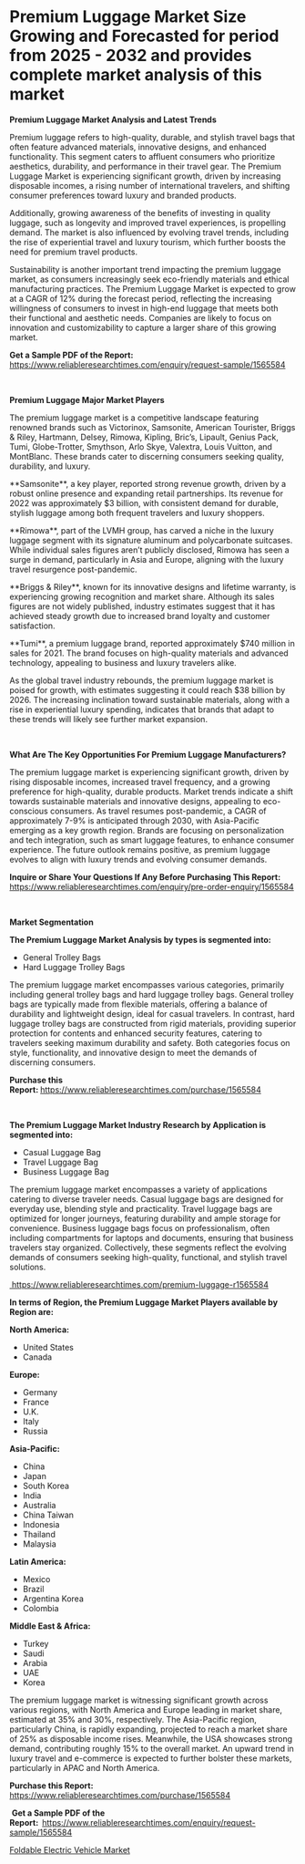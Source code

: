 <p><h1>Premium Luggage Market Size Growing and Forecasted for period from 2025 - 2032 and provides complete market analysis of this market</h1></p><p><strong>Premium Luggage Market Analysis and Latest Trends</strong></p>
<p><p>Premium luggage refers to high-quality, durable, and stylish travel bags that often feature advanced materials, innovative designs, and enhanced functionality. This segment caters to affluent consumers who prioritize aesthetics, durability, and performance in their travel gear. The Premium Luggage Market is experiencing significant growth, driven by increasing disposable incomes, a rising number of international travelers, and shifting consumer preferences toward luxury and branded products. </p><p>Additionally, growing awareness of the benefits of investing in quality luggage, such as longevity and improved travel experiences, is propelling demand. The market is also influenced by evolving travel trends, including the rise of experiential travel and luxury tourism, which further boosts the need for premium travel products. </p><p>Sustainability is another important trend impacting the premium luggage market, as consumers increasingly seek eco-friendly materials and ethical manufacturing practices. The Premium Luggage Market is expected to grow at a CAGR of 12% during the forecast period, reflecting the increasing willingness of consumers to invest in high-end luggage that meets both their functional and aesthetic needs. Companies are likely to focus on innovation and customizability to capture a larger share of this growing market.</p></p>
<p><strong>Get a Sample PDF of the Report:&nbsp;</strong> <a href="https://www.reliableresearchtimes.com/enquiry/request-sample/1565584?utm_campaign=2720&utm_medium=2&utm_source=Github&utm_content=ia&utm_term=04042025&utm_id=premium-luggage">https://www.reliableresearchtimes.com/enquiry/request-sample/1565584</a></p>
<p>&nbsp;</p>
<p><strong>Premium Luggage Major Market Players</strong></p>
<p><p>The premium luggage market is a competitive landscape featuring renowned brands such as Victorinox, Samsonite, American Tourister, Briggs & Riley, Hartmann, Delsey, Rimowa, Kipling, Bric’s, Lipault, Genius Pack, Tumi, Globe-Trotter, Smythson, Arlo Skye, Valextra, Louis Vuitton, and MontBlanc. These brands cater to discerning consumers seeking quality, durability, and luxury.</p><p>**Samsonite**, a key player, reported strong revenue growth, driven by a robust online presence and expanding retail partnerships. Its revenue for 2022 was approximately $3 billion, with consistent demand for durable, stylish luggage among both frequent travelers and luxury shoppers. </p><p>**Rimowa**, part of the LVMH group, has carved a niche in the luxury luggage segment with its signature aluminum and polycarbonate suitcases. While individual sales figures aren’t publicly disclosed, Rimowa has seen a surge in demand, particularly in Asia and Europe, aligning with the luxury travel resurgence post-pandemic.</p><p>**Briggs & Riley**, known for its innovative designs and lifetime warranty, is experiencing growing recognition and market share. Although its sales figures are not widely published, industry estimates suggest that it has achieved steady growth due to increased brand loyalty and customer satisfaction.</p><p>**Tumi**, a premium luggage brand, reported approximately $740 million in sales for 2021. The brand focuses on high-quality materials and advanced technology, appealing to business and luxury travelers alike.</p><p>As the global travel industry rebounds, the premium luggage market is poised for growth, with estimates suggesting it could reach $38 billion by 2026. The increasing inclination toward sustainable materials, along with a rise in experiential luxury spending, indicates that brands that adapt to these trends will likely see further market expansion.</p></p>
<p>&nbsp;</p>
<p><strong>What Are The Key Opportunities For Premium Luggage Manufacturers?</strong></p>
<p><p>The premium luggage market is experiencing significant growth, driven by rising disposable incomes, increased travel frequency, and a growing preference for high-quality, durable products. Market trends indicate a shift towards sustainable materials and innovative designs, appealing to eco-conscious consumers. As travel resumes post-pandemic, a CAGR of approximately 7-9% is anticipated through 2030, with Asia-Pacific emerging as a key growth region. Brands are focusing on personalization and tech integration, such as smart luggage features, to enhance consumer experience. The future outlook remains positive, as premium luggage evolves to align with luxury trends and evolving consumer demands.</p></p>
<p><strong>Inquire or Share Your Questions If Any Before Purchasing This Report:</strong> <a href="https://www.reliableresearchtimes.com/enquiry/pre-order-enquiry/1565584?utm_campaign=2720&utm_medium=2&utm_source=Github&utm_content=ia&utm_term=04042025&utm_id=premium-luggage">https://www.reliableresearchtimes.com/enquiry/pre-order-enquiry/1565584</a></p>
<p>&nbsp;</p>
<p><strong>Market Segmentation</strong></p>
<p><strong>The Premium Luggage Market Analysis by types is segmented into:</strong></p>
<p><ul><li>General Trolley Bags</li><li>Hard Luggage Trolley Bags</li></ul></p>
<p><p>The premium luggage market encompasses various categories, primarily including general trolley bags and hard luggage trolley bags. General trolley bags are typically made from flexible materials, offering a balance of durability and lightweight design, ideal for casual travelers. In contrast, hard luggage trolley bags are constructed from rigid materials, providing superior protection for contents and enhanced security features, catering to travelers seeking maximum durability and safety. Both categories focus on style, functionality, and innovative design to meet the demands of discerning consumers.</p></p>
<p><strong>Purchase this Report:&nbsp;</strong><a href="https://www.reliableresearchtimes.com/purchase/1565584?utm_campaign=2720&utm_medium=2&utm_source=Github&utm_content=ia&utm_term=04042025&utm_id=premium-luggage">https://www.reliableresearchtimes.com/purchase/1565584</a></p>
<p>&nbsp;</p>
<p><strong>The Premium Luggage Market Industry Research by Application is segmented into:</strong></p>
<p><ul><li>Casual Luggage Bag</li><li>Travel Luggage Bag</li><li>Business Luggage Bag</li></ul></p>
<p><p>The premium luggage market encompasses a variety of applications catering to diverse traveler needs. Casual luggage bags are designed for everyday use, blending style and practicality. Travel luggage bags are optimized for longer journeys, featuring durability and ample storage for convenience. Business luggage bags focus on professionalism, often including compartments for laptops and documents, ensuring that business travelers stay organized. Collectively, these segments reflect the evolving demands of consumers seeking high-quality, functional, and stylish travel solutions.</p></p>
<p><a href="https://www.reliableresearchtimes.com/premium-luggage-r1565584?utm_campaign=2720&utm_medium=2&utm_source=Github&utm_content=ia&utm_term=04042025&utm_id=premium-luggage">&nbsp;https://www.reliableresearchtimes.com/premium-luggage-r1565584</a></p>
<p><strong>In terms of Region, the Premium Luggage Market Players available by Region are:</strong></p>
<p>
    <p> <strong> North America: </strong>
        <ul>
            <li>United States</li>
            <li>Canada</li>
        </ul>
        </p> 
    <p> <strong> Europe: </strong>
        <ul>
            <li>Germany</li>
            <li>France</li>
            <li>U.K.</li>
            <li>Italy</li>
            <li>Russia</li>
        </ul>
        </p> 
    <p> <strong> Asia-Pacific: </strong>
        <ul>
            <li>China</li>
            <li>Japan</li>
            <li>South Korea</li>
            <li>India</li>
            <li>Australia</li>
            <li>China Taiwan</li>
            <li>Indonesia</li>
            <li>Thailand</li>
            <li>Malaysia</li>
        </ul>
        </p> 
    <p> <strong> Latin America: </strong>
        <ul>
            <li>Mexico</li>
            <li>Brazil</li>
            <li>Argentina Korea</li>
            <li>Colombia</li>
        </ul>
        </p> 
    <p> <strong> Middle East & Africa: </strong>
        <ul>
            <li>Turkey</li>
            <li>Saudi</li>
            <li>Arabia</li>
            <li>UAE</li>
            <li>Korea</li>
        </ul>
    </p>
    </p>
<p><p>The premium luggage market is witnessing significant growth across various regions, with North America and Europe leading in market share, estimated at 35% and 30%, respectively. The Asia-Pacific region, particularly China, is rapidly expanding, projected to reach a market share of 25% as disposable income rises. Meanwhile, the USA showcases strong demand, contributing roughly 15% to the overall market. An upward trend in luxury travel and e-commerce is expected to further bolster these markets, particularly in APAC and North America.</p></p>
<p><strong>Purchase this Report: </strong><a href="https://www.reliableresearchtimes.com/purchase/1565584?utm_campaign=2720&utm_medium=2&utm_source=Github&utm_content=ia&utm_term=04042025&utm_id=premium-luggage">https://www.reliableresearchtimes.com/purchase/1565584</a></p>
<p>&nbsp;<strong>Get a Sample PDF of the Report:&nbsp;&nbsp;</strong><a href="https://www.reliableresearchtimes.com/enquiry/request-sample/1565584?utm_campaign=2720&utm_medium=2&utm_source=Github&utm_content=ia&utm_term=04042025&utm_id=premium-luggage">https://www.reliableresearchtimes.com/enquiry/request-sample/1565584</a></p>
<p><strong></strong></p>
<p><p><a href="https://github.com/vilehoaguy/Market-Research-Report-List-1/blob/main/foldable-electric-vehicle-market.md?utm_campaign=2720&utm_medium=2&utm_source=Github&utm_content=ia&utm_term=04042025&utm_id=premium-luggage">Foldable Electric Vehicle Market</a></p></p>